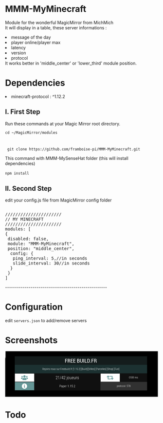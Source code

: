 # MMM-MyMinecraft
<p>Module for the wonderful MagicMirror from MichMich
<br>It will display in a table, these server informations :

<li> message of the day</li>
<li> player online/player max</li>
<li> latency</li>
<li> version</li>
<li> protocol</li>
It works better in 'middle_center' or 'lower_third' module position.
<br>
</p>


# Dependencies
<p>
<li> minecraft-protocol : ^1.12.2</li>
</p>

## I. First Step
<p>Run these commands at your Magic Mirror root directory.</p>

<div>
 <code><p>cd ~/MagicMirror/modules</p>
<p> git clone https://github.com/framboise-pi/MMM-MyMinecraft.git</p></code>
</div>
<div>
 <p>This command with MMM-MySenseHat folder (this will install dependencies)</p>
<code>npm install</code>
</div>

## II. Second Step
<p>edit your config.js file from MagicMirror config folder</p>
<div class="highlight highlight-source-js"><pre>  
//////////////////////
// MY MINECRAFT
//////////////////////
modules: <span class="pl-kos">[</span>
<span class="pl-kos">{</span>
 <span class="pl-c1">disabled</span>: <span class="pl-s">false</span><span class="pl-kos">,</span>
 <span class="pl-c1">module</span>: <span class="pl-s">"MMM-MyMinecraft"</span><span class="pl-kos">,</span>
 <span class="pl-c1">position</span>: <span class="pl-s">"middle_center"</span><span class="pl-kos">,</span>  
  <span class="pl-c1">config</span>: <span class="pl-kos">{</span>
   <span class="pl-c">ping_interval</span>: <span class="pl-s">5</span><span class="pl-kos">,//in seconds</span>
   <span class="pl-c">slide_interval</span>: <span class="pl-s">30</span><span class="pl-kos">//in seconds</span>
  <span class="pl-kos">}</span>
 <span class="pl-kos">}</span>
<span class="pl-kos">]</span>
</pre></div>
----------------------------------------------------

# Configuration
<p>edit <code>servers.json</code> to add/remove servers
</p>

# Screenshots
![image](https://github.com/framboise-pi/MMM-MyMinecraft/blob/master/Images/screenshot_MMM-MyMinecraft_01.png)
# Todo
